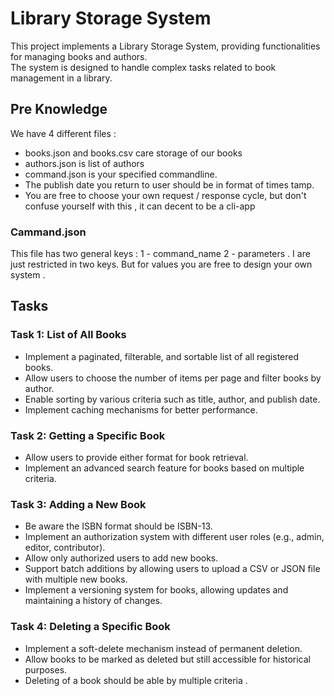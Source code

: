 # Library Storage System

This project implements a Library Storage System, providing functionalities for managing books and authors.\
The system is designed to handle complex tasks related to book management in a library.
## Pre Knowledge
We have 4 different files : 
- books.json and books.csv care storage of our books
- authors.json is list of authors
- command.json is your specified commandline. 
- The publish date you return to user should be in format of times tamp.
- You are free to choose your own request / response cycle, but don't confuse yourself with this , it can decent to be a cli-app
### Cammand.json
This file has two general keys : 1 - command_name  2 - parameters . 
I are just restricted in two keys. But for values you  are free to design your own system .
## Tasks

### Task 1: List of All Books

- Implement a paginated, filterable, and sortable list of all registered books.
- Allow users to choose the number of items per page and filter books by author.
- Enable sorting by various criteria such as title, author, and publish date.
- Implement caching mechanisms for better performance.

### Task 2: Getting a Specific Book

- Allow users to provide either format for book retrieval.
- Implement an advanced search feature for books based on multiple criteria.

### Task 3: Adding a New Book

- Be aware the ISBN format should be ISBN-13.
- Implement an authorization system with different user roles (e.g., admin, editor, contributor).
- Allow only authorized users to add new books.
- Support batch additions by allowing users to upload a CSV or JSON file with multiple new books.
- Implement a versioning system for books, allowing updates and maintaining a history of changes.

### Task 4: Deleting a Specific Book

- Implement a soft-delete mechanism instead of permanent deletion.
- Allow books to be marked as deleted but still accessible for historical purposes.
- Deleting of a book should be able by multiple criteria .


